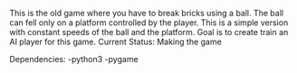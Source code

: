This is the old game where you have to break bricks using a ball. The ball can fell only on a platform controlled by the player. This is a simple version with constant speeds of the ball and the platform.
Goal is to create train an AI player for this game.
Current Status: Making the game

Dependencies:
-python3
-pygame
